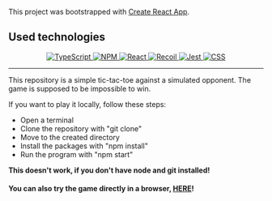 This project was bootstrapped with [Create React App](https://github.com/facebook/create-react-app).

## Used technologies

<div align="center">
    <a href="https://www.typescriptlang.org/">
        <img alt="TypeScript" src="https://img.shields.io/badge/TypeScript-007ACC?logo=typescript&logoColor=white&style=for-the-badge" />
    </a>
    <a href="https://www.npmjs.com/">
        <img alt="NPM" src="https://img.shields.io/badge/NPM-CB3837?logo=npm&logoColor=white&style=for-the-badge" />
    </a>
    <a href="https://reactjs.org/">
        <img alt="React" src="https://img.shields.io/badge/React-61DAFB?logo=react&logoColor=white&style=for-the-badge" />
    </a>
    <a href="https://recoiljs.org/">
        <img alt="Recoil" src="https://img.shields.io/badge/Recoil-61DAFB?logo=react&logoColor=white&style=for-the-badge" />
    </a>
    <a href="https://jestjs.io/">
        <img alt="Jest" src="https://img.shields.io/badge/Jest-C21325?logo=jest&logoColor=white&style=for-the-badge" />
    </a>
    <a href="https://www.w3.org/TR/CSS/#css">
        <img alt="CSS" src="https://img.shields.io/badge/CSS-1572B6?logo=css3&logoColor=white&style=for-the-badge" />
    </a>
</div>

---

This repository is a simple tic-tac-toe against a simulated opponent. The game is supposed to be impossible to win.

If you want to play it locally, follow these steps:

- Open a terminal
- Clone the repository with "git clone"
- Move to the created directory
- Install the packages with "npm install"
- Run the program with "npm start"
  
**This doesn't work, if you don't have node and git installed!**

#### You can also try the game directly in a browser, [HERE](https://ai-ristinolla.netlify.app/)!
